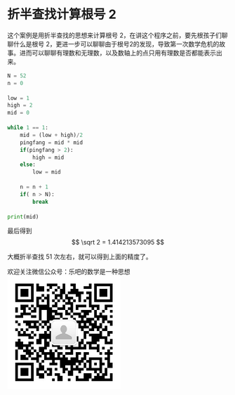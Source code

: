 <script type="text/javascript" id="MathJax-script" async
  src="https://cdn.jsdelivr.net/npm/mathjax@3/es5/tex-mml-chtml.js">
</script>



# 折半查找计算根号 2

这个案例是用折半查找的思想来计算根号 2，在讲这个程序之前，要先根孩子们聊聊什么是根号 2，更进一步可以聊聊由于根号2的发现，导致第一次数学危机的故事。进而可以聊聊有理数和无理数，以及数轴上的点只用有理数是否都能表示出来。





```python
N = 52
n = 0

low = 1
high = 2
mid = 0

while 1 == 1:
    mid = (low + high)/2
    pingfang = mid * mid
    if(pingfang > 2):
        high = mid
    else:
        low = mid
        
    n = n + 1
    if( n > N):
        break

print(mid)
```



最后得到   
$$
\sqrt 2 = 1.414213573095
$$
  

大概折半查找 51 次左右，就可以得到上面的精度了。  



欢迎关注微信公众号：乐吧的数学是一种思想  
![qr code](/python_teaching/qrcode.jpg)

